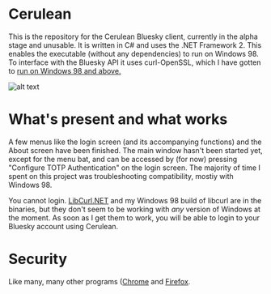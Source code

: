 # Cerulean 

This is the repository for the Cerulean Bluesky client, currently in the alpha stage and unusable. It is written in C# and uses 
the .NET Framework 2. This enables the executable (without any dependencies) to run on Windows 98. To interface with the Bluesky
API it uses curl-OpenSSL, which I have gotten to [run on Windows 98 and above.](https://github.com/OmegaAOL/curl-windows98) 

![alt text](https://i.imgur.com/bzciwrw.png)

# What's present and what works

A few menus like the login screen (and its accompanying functions) and the About screen have been finished. The main window hasn't
been started yet, except for the menu bat, and can be accessed by (for now) pressing "Configure TOTP Authentication" on the 
login screen. The majority of time I spent on this project was troubleshooting compatibility, mostiy with Windows 98.

You cannot login. [LibCurl.NET](https://sourceforge.net/projects/libcurl-net/) and my Windows 98 build of libcurl are in the binaries, but they don't seem to be working with *any* version
of Windows at the moment. As soon as I get them to work, you will be able to login to your Bluesky account using Cerulean.

# Security

Like many, many other programs ([Chrome](https://www.askcybersecurity.com/where-are-my-saved-passwords-in-chrome/) and [Firefox](https://stackoverflow.com/questions/37685932/where-in-the-filesystem-does-firefox-store-saved-passwords).
